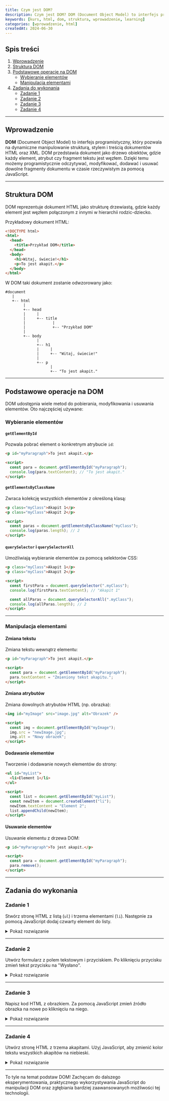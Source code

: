 ```yaml
---
title: Czym jest DOM?
description: Czym jest DOM? DOM (Document Object Model) to interfejs programistyczny dla dokumentów HTML i XML. Umożliwia dynamiczne manipulowanie strukturą, stylem i treścią dokumentów. DOM reprezentuje dokument jako drzewo obiektów, gdzie każdy element, atrybut i tekst w dokumencie jest węzłem drzewa.
keywords: [kurs, html, dom, struktura, wprowadzenie, learning]
categories: [wprowadzenie, html]
createdAt: 2024-06-30
---
```


## Spis treści

1. [Wprowadzenie](#wprowadzenie)
2. [Struktura DOM](#struktura-dom)
3. [Podstawowe operacje na DOM](#podstawowe-operacje-na-dom)
   - [Wybieranie elementów](#wybieranie-elementow)
   - [Manipulacja elementami](#manipulacja-elementami)
4. [Zadania do wykonania](#zadania-do-wykonania)
   - [Zadanie 1](#zadanie-1)
   - [Zadanie 2](#zadanie-2)
   - [Zadanie 3](#zadanie-3)
   - [Zadanie 4](#zadanie-4)

---

## Wprowadzenie

**DOM** (Document Object Model) to interfejs programistyczny, który pozwala na dynamiczne manipulowanie strukturą, stylem i treścią dokumentów HTML oraz XML. DOM przedstawia dokument jako drzewo obiektów, gdzie każdy element, atrybut czy fragment tekstu jest węzłem. Dzięki temu możemy programistycznie odczytywać, modyfikować, dodawać i usuwać dowolne fragmenty dokumentu w czasie rzeczywistym za pomocą JavaScript.

---

## Struktura DOM

DOM reprezentuje dokument HTML jako strukturę drzewiastą, gdzie każdy element jest węzłem połączonym z innymi w hierarchii rodzic-dziecko.

Przykładowy dokument HTML:

```html
<!DOCTYPE html>
<html>
  <head>
    <title>Przykład DOM</title>
  </head>
  <body>
    <h1>Witaj, świecie!</h1>
    <p>To jest akapit.</p>
  </body>
</html>
```

W DOM taki dokument zostanie odwzorowany jako:

```
#document
   |
   +-- html
        |
        +-- head
        |     |
        |     +-- title
        |            |
        |            +-- "Przykład DOM"
        |
        +-- body
              |
              +-- h1
              |     |
              |     +-- "Witaj, świecie!"
              |
              +-- p
                    |
                    +-- "To jest akapit."
```

---

## Podstawowe operacje na DOM

DOM udostępnia wiele metod do pobierania, modyfikowania i usuwania elementów. Oto najczęściej używane:

### Wybieranie elementów

#### `getElementById`

Pozwala pobrać element o konkretnym atrybucie `id`:

```html
<p id="myParagraph">To jest akapit.</p>

<script>
  const para = document.getElementById("myParagraph");
  console.log(para.textContent); // "To jest akapit."
</script>
```

#### `getElementsByClassName`

Zwraca kolekcję wszystkich elementów z określoną klasą:

```html
<p class="myClass">Akapit 1</p>
<p class="myClass">Akapit 2</p>

<script>
  const paras = document.getElementsByClassName("myClass");
  console.log(paras.length); // 2
</script>
```

#### `querySelector` i `querySelectorAll`

Umożliwiają wybieranie elementów za pomocą selektorów CSS:

```html
<p class="myClass">Akapit 1</p>
<p class="myClass">Akapit 2</p>

<script>
  const firstPara = document.querySelector(".myClass");
  console.log(firstPara.textContent); // "Akapit 1"

  const allParas = document.querySelectorAll(".myClass");
  console.log(allParas.length); // 2
</script>
```

---

### Manipulacja elementami

#### Zmiana tekstu

Zmiana tekstu wewnątrz elementu:

```html
<p id="myParagraph">To jest akapit.</p>

<script>
  const para = document.getElementById("myParagraph");
  para.textContent = "Zmieniony tekst akapitu.";
</script>
```

#### Zmiana atrybutów

Zmiana dowolnych atrybutów HTML (np. obrazka):

```html
<img id="myImage" src="image.jpg" alt="Obrazek" />

<script>
  const img = document.getElementById("myImage");
  img.src = "newImage.jpg";
  img.alt = "Nowy obrazek";
</script>
```

#### Dodawanie elementów

Tworzenie i dodawanie nowych elementów do strony:

```html
<ul id="myList">
  <li>Element 1</li>
</ul>

<script>
  const list = document.getElementById("myList");
  const newItem = document.createElement("li");
  newItem.textContent = "Element 2";
  list.appendChild(newItem);
</script>
```

#### Usuwanie elementów

Usuwanie elementu z drzewa DOM:

```html
<p id="myParagraph">To jest akapit.</p>

<script>
  const para = document.getElementById("myParagraph");
  para.remove();
</script>
```

---

## Zadania do wykonania

### Zadanie 1

Stwórz stronę HTML z listą (`ul`) i trzema elementami (`li`). Następnie za pomocą JavaScript dodaj czwarty element do listy.

<details>
  <summary>
    <span>Pokaż rozwiązanie</span>
  </summary>

```html
<!DOCTYPE html>
<html lang="pl">
  <head>
    <meta charset="UTF-8" />
    <meta name="viewport" content="width=device-width, initial-scale=1.0" />
    <title>Lista</title>
  </head>
  <body>
    <ul id="myList">
      <li>Element 1</li>
      <li>Element 2</li>
      <li>Element 3</li>
    </ul>
    <script>
      const list = document.getElementById("myList");
      const newItem = document.createElement("li");
      newItem.textContent = "Element 4";
      list.appendChild(newItem);
    </script>
  </body>
</html>
```

</details>

---

### Zadanie 2

Utwórz formularz z polem tekstowym i przyciskiem. Po kliknięciu przycisku zmień tekst przycisku na "Wysłano".

<details>
  <summary>
    <span>Pokaż rozwiązanie</span>
  </summary>

```html
<!DOCTYPE html>
<html lang="pl">
  <head>
    <meta charset="UTF-8" />
    <meta name="viewport" content="width=device-width, initial-scale=1.0" />
    <title>Formularz</title>
  </head>
  <body>
    <form id="myForm">
      <input type="text" id="myInput" />
      <button type="button" id="myButton">Wyślij</button>
    </form>
    <script>
      const button = document.getElementById("myButton");
      button.addEventListener("click", () => {
        button.textContent = "Wysłano";
      });
    </script>
  </body>
</html>
```

</details>

---

### Zadanie 3

Napisz kod HTML z obrazkiem. Za pomocą JavaScript zmień źródło obrazka na nowe po kliknięciu na niego.

<details>
  <summary>
    <span>Pokaż rozwiązanie</span>
  </summary>

```html
<!DOCTYPE html>
<html lang="pl">
  <head>
    <meta charset="UTF-8" />
    <meta name="viewport" content="width=device-width, initial-scale=1.0" />
    <title>Obrazek</title>
  </head>
  <body>
    <img id="myImage" src="image.jpg" alt="Obrazek" />
    <script>
      const img = document.getElementById("myImage");
      img.addEventListener("click", () => {
        img.src = "newImage.jpg";
      });
    </script>
  </body>
</html>
```

</details>

---

### Zadanie 4

Utwórz stronę HTML z trzema akapitami. Użyj JavaScript, aby zmienić kolor tekstu wszystkich akapitów na niebieski.

<details>
  <summary>
    <span>Pokaż rozwiązanie</span>
  </summary>

```html
<!DOCTYPE html>
<html lang="pl">
  <head>
    <meta charset="UTF-8" />
    <meta name="viewport" content="width=device-width, initial-scale=1.0" />
    <title>Kolor tekstu</title>
  </head>
  <body>
    <p>Akapit 1</p>
    <p>Akapit 2</p>
    <p>Akapit 3</p>
    <script>
      const paragraphs = document.querySelectorAll("p");
      paragraphs.forEach((p) => {
        p.style.color = "blue";
      });
    </script>
  </body>
</html>
```

</details>

---

To tyle na temat podstaw DOM! Zachęcam do dalszego eksperymentowania, praktycznego wykorzystywania JavaScript do manipulacji DOM oraz zgłębiania bardziej zaawansowanych możliwości tej technologii.
